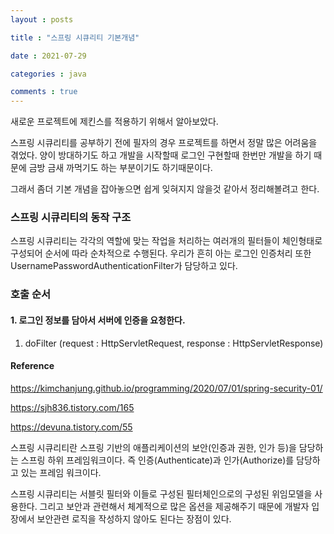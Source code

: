 ```yaml
---
layout : posts

title : "스프링 시큐리티 기본개념"

date : 2021-07-29

categories : java

comments : true
---
```




새로운 프로젝트에 제킨스를 적용하기 위해서 알아보았다.

스프링 시큐리티를 공부하기 전에 필자의 경우 프로젝트를 하면서 정말 많은 어려움을 겪었다. 양이 방대하기도 하고 개발을 시작할때 로그인 구현할때 한번만 개발을 하기 때문에 금방 금새 까먹기도 하는 부분이기도 하기때문이다.

그래서 좀더 기본 개념을 잡아놓으면 쉽게 잊혀지지 않을것 같아서 정리해볼려고 한다.



### 스프링 시큐리티의 동작 구조

스프링 시큐리티는 각각의 역할에 맞는 작업을 처리하는 여러개의 필터들이 체인형태로 구성되어 순서에 따라 순차적으로 수행된다. 우리가 흔히 아는 로그인 인증처리 또한 UsernamePasswordAuthenticationFilter가 담당하고 있다.



### 호출 순서

#### 1. 로그인 정보를 담아서 서버에 인증을 요청한다.

1. doFilter (request : HttpServletRequest, response : HttpServletResponse)





#### Reference

https://kimchanjung.github.io/programming/2020/07/01/spring-security-01/

https://sjh836.tistory.com/165

https://devuna.tistory.com/55







 

스프링 시큐리티란 스프링 기반의 애플리케이션의 보안(인증과 권한, 인가 등)을 담당하는 스프링 하위 프레임워크이다. 즉 인증(Authenticate)과 인가(Authorize)를 담당하고 있는 프레임 워크이다.

스프링 시큐리티는 서블릿 필터와 이들로 구성된 필터체인으로의 구성된 위임모델을 사용한다. 그리고 보안과 관련해서 체계적으로 많은 옵션을 제공해주기 때문에 개발자 입장에서 보안관련 로직을 작성하지 않아도 된다는 장점이 있다.

 
